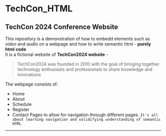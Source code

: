 # TechCon_HTML

## TechCon 2024 Conference Website

This repository is a demonstration of how to embedd elements such as _video_ and _audio_ on a webpage and how to write semantic html - __purely html code__  
It is a fictional website of __TechCon2024 website__ -   
> TechCon2024 was founded in 2010 with the goal of bringing together technology enthusiasts and professionals to share knowledge and innovations  

The webpage consists of:  

* Home
* About
* Schedule
* Register
* Contact Pages to allow for navigation through different pages. `It's all about learning navigation and solidifying understanding of semantic HTML`

___

